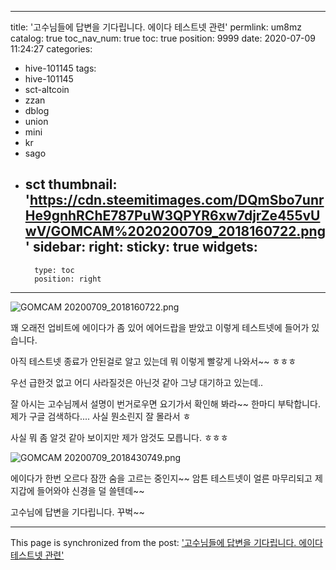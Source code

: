 
---
title: '고수님들에  답변을 기다립니다.  에이다 테스트넷 관련'
permlink: um8mz
catalog: true
toc_nav_num: true
toc: true
position: 9999
date: 2020-07-09 11:24:27
categories:
- hive-101145
tags:
- hive-101145
- sct-altcoin
- zzan
- dblog
- union
- mini
- kr
- sago
- sct
thumbnail: 'https://cdn.steemitimages.com/DQmSbo7unrHe9gnhRChE787PuW3QPYR6xw7djrZe455vUwV/GOMCAM%2020200709_2018160722.png'
sidebar:
    right:
        sticky: true
widgets:
    -
        type: toc
        position: right
---


![GOMCAM 20200709_2018160722.png](https://cdn.steemitimages.com/DQmSbo7unrHe9gnhRChE787PuW3QPYR6xw7djrZe455vUwV/GOMCAM%2020200709_2018160722.png)

꽤 오래전 업비트에 에이다가 좀 있어 에어드랍을 받았고
이렇게 테스트넷에 들어가 있습니다.  

아직 테스트넷 종료가 안된걸로 알고 있는데
뭐 이렇게 빨갛게 나와서~~  ㅎㅎㅎ

우선 급한것 없고 어디 사라질것은 아닌것 같아
그냥 대기하고 있는데.. 

잘 아시는 고수님께서 설명이 번거로우면 
요기가서 확인해 봐라~~ 한마디 부탁합니다.
제가 구글 검색하다....  사실 뭔소린지 잘 몰라서 ㅎ

사실 뭐 좀 알것 같아 보이지만 
제가 암것도 모릅니다.  ㅎㅎㅎ


![GOMCAM 20200709_2018430749.png](https://cdn.steemitimages.com/DQmZqwJZwEpRcwMtZPwk24omKdeoC8UUoTEtRoF7Q6Ph6Vz/GOMCAM%2020200709_2018430749.png)

에이다가 한번 오르다 잠깐 숨을 고르는 중인지~~
암튼 테스트넷이 얼른 마무리되고 
제 지갑에 들어와야 신경을 덜 쓸텐데~~


고수님에  답변을 기다립니다.   꾸벅~~

- - -

This page is synchronized from the post: ['고수님들에  답변을 기다립니다.  에이다 테스트넷 관련'](https://steemit.com/@successgr/um8mz)
